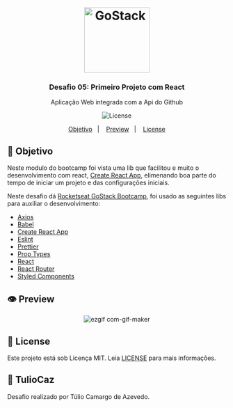 <h1 align="center">
    <img alt="GoStack" src="https://res.cloudinary.com/zagatti/image/upload/v1583287835/readme/logo-gostack_u0ur8n.png" width="150px" />
</h1>

<h3 align="center">
  Desafio 05: Primeiro Projeto com React
</h3>

<p align="center">Aplicação Web integrada com a Api do Github</blockquote>

<p align="center">

  <img alt="License" src="https://img.shields.io/github/license/AZagatti/challenge05-gostack10?style=plastic">

</p>

<p align="center">
  <a href="#rocket-application">Objetivo</a>&nbsp;&nbsp;&nbsp;|&nbsp;&nbsp;&nbsp;
  <a href="#-preview">Preview</a>&nbsp;&nbsp;&nbsp;|&nbsp;&nbsp;&nbsp;
  <a href="#-license">License</a>
</p>

## :rocket: Objetivo

Neste modulo do bootcamp foi vista uma lib que facilitou e muito o desenvolvimento com react, [Create React App](https://github.com/facebook/create-react-app), elimenando boa parte do tempo de iniciar um projeto e das configurações iniciais.

Neste desafio dá [Rocketseat GoStack Bootcamp](https://rocketseat.com.br/bootcamp), foi usado as seguintes libs para auxiliar o desenvolvimento:

*   [Axios](https://github.com/axios/axios)
*   [Babel](https://babeljs.io/)
*   [Create React App](https://github.com/facebook/create-react-app)
*   [Eslint](https://eslint.org/)
*   [Prettier](https://prettier.io/)
*   [Prop Types](https://www.npmjs.com/package/prop-types)
*   [React](https://reactjs.org/)
*   [React Router](https://reacttraining.com/react-router/web/guides/quick-start)
*   [Styled Components](https://styled-components.com/)

## 👁 Preview

<div align="center">

![ezgif com-gif-maker](https://user-images.githubusercontent.com/53826053/76979154-56856080-6916-11ea-9a01-6a4565aa3f41.gif)


</div>

## 📝 License

Este projeto está sob Licença MIT. Leia [LICENSE](LICENSE.md) para mais informações.


## :book:  **TulioCaz**

Desafio realizado por Túlio Camargo de Azevedo.
